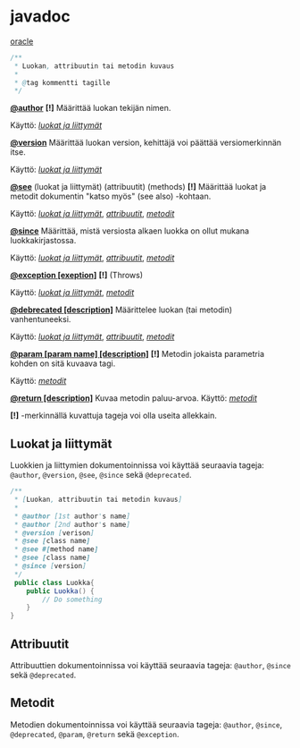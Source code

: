 # javadoc

[oracle](https://www.oracle.com/technical-resources/articles/java/javadoc-tool.html#orderoftags)

```java
/**
 * Luokan, attribuutin tai metodin kuvaus
 *
 * @tag kommentti tagille
 */
```

**[@author](https://www.oracle.com/technical-resources/articles/java/javadoc-tool.html#@author)** **[!]** Määrittää luokan tekijän nimen. 

Käyttö: *[luokat ja liittymät](#luokat-ja-liittymät)*

**[@version](https://www.oracle.com/technical-resources/articles/java/javadoc-tool.html#@version)** Määrittää luokan version, kehittäjä voi päättää versiomerkinnän itse.

Käyttö: *[luokat ja liittymät](#luokat-ja-liittymät)*

**[@see](https://www.oracle.com/technical-resources/articles/java/javadoc-tool.html#@see)** (luokat ja liittymät) (attribuutit) (methods) **[!]** Määrittää luokat ja metodit dokumentin "katso myös" (see also) -kohtaan.

Käyttö: *[luokat ja liittymät](#luokat-ja-liittymät)*, *[attribuutit](#attribuutit)*, *[metodit](#metodit)*

**[@since](https://www.oracle.com/technical-resources/articles/java/javadoc-tool.html#@version)** Määrittää, mistä versiosta alkaen luokka on ollut mukana luokkakirjastossa.

Käyttö: *[luokat ja liittymät](#luokat-ja-liittymät)*, *[attribuutit](#attribuutit)*, *[metodit](#metodit)*

**[@exception [exeption]](https://www.oracle.com/technical-resources/articles/java/javadoc-tool.html#@exception)** **[!]** (Throws)

Käyttö: *[luokat ja liittymät](#luokat-ja-liittymät)*, *[metodit](#metodit)*

**[@debrecated [description]](https://www.oracle.com/technical-resources/articles/java/javadoc-tool.html#@deprecated)** Määrittelee luokan (tai metodin)  vanhentuneeksi.

Käyttö: *[luokat ja liittymät](#luokat-ja-liittymät)*, *[attribuutit](#attribuutit)*, *[metodit](#metodit)*

**[@param [param name] [description]](https://www.oracle.com/technical-resources/articles/java/javadoc-tool.html#@param)** **[!]** Metodin jokaista parametria kohden on sitä kuvaava tagi.

Käyttö: *[metodit](#metodit)*

**[@return [description]](https://www.oracle.com/technical-resources/articles/java/javadoc-tool.html#@return)** Kuvaa metodin paluu-arvoa.
Käyttö: *[metodit](#metodit)*

**[!]** -merkinnällä kuvattuja tageja voi olla useita allekkain.

## Luokat ja liittymät
Luokkien ja liittymien dokumentoinnissa voi käyttää seuraavia tageja: `@author`, `@version`, `@see`, `@since` sekä `@deprecated`. 
```java
/**
 * [Luokan, attribuutin tai metodin kuvaus]
 *
 * @author [1st author's name]
 * @author [2nd author's name]
 * @version [verison]
 * @see [class name]
 * @see #[method name]
 * @see [class name]
 * @since [version]
 */
 public class Luokka{
    public Luokka() {
        // Do something
    }
}
```

## Attribuutit
Attribuuttien dokumentoinnissa voi käyttää seuraavia tageja: `@author`, `@since` sekä `@deprecated`. 

## Metodit
Metodien dokumentoinnissa voi käyttää seuraavia tageja: `@author`, `@since`, `@deprecated`, `@param`, `@return` sekä `@exception`. 

